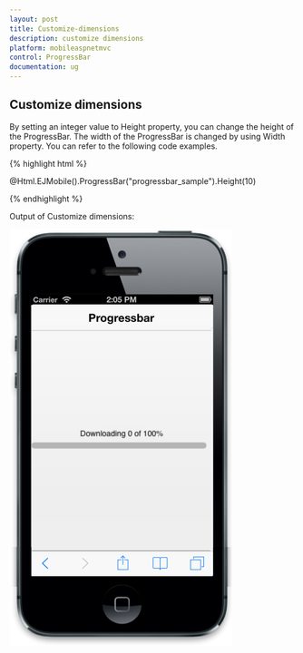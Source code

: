 ```yaml
---
layout: post
title: Customize-dimensions
description: customize dimensions
platform: mobileaspnetmvc
control: ProgressBar
documentation: ug
---
```


## Customize dimensions

By setting an integer value to Height property, you can change the height of the ProgressBar. The width of the ProgressBar is changed by using Width property. You can refer to the following code examples.

{% highlight html %}

@Html.EJMobile().ProgressBar("progressbar_sample").Height(10)

{% endhighlight %}

Output of Customize dimensions:

![](Customize-dimensions_images/Customize-dimensions_img1.png)



